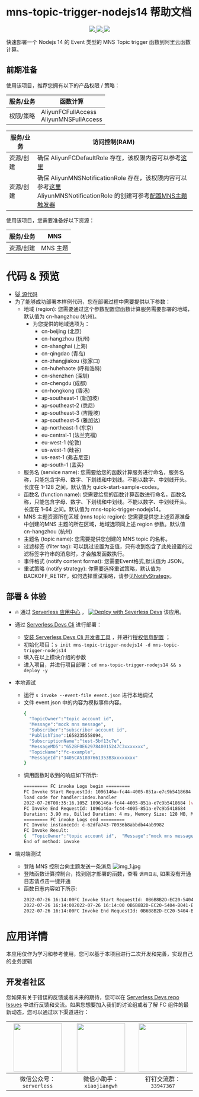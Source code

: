 # mns-topic-trigger-nodejs14 帮助文档

<p align="center" class="flex justify-center">
    <a href="https://www.serverless-devs.com" class="ml-1">
    <img src="http://editor.devsapp.cn/icon?package=mns-topic-trigger-nodejs14&type=packageType">
  </a>
  <a href="http://www.devsapp.cn/details.html?name=mns-topic-trigger-nodejs14" class="ml-1">
    <img src="http://editor.devsapp.cn/icon?package=mns-topic-trigger-nodejs14&type=packageVersion">
  </a>
  <a href="http://www.devsapp.cn/details.html?name=mns-topic-trigger-nodejs14" class="ml-1">
    <img src="http://editor.devsapp.cn/icon?package=mns-topic-trigger-nodejs14&type=packageDownload">
  </a>
</p>

<description>

快速部署一个 Nodejs 14 的 Event 类型的 MNS Topic trigger 函数到阿里云函数计算。

</description>

## 前期准备
使用该项目，推荐您拥有以下的产品权限 / 策略：

| 服务/业务 | 函数计算 |     
| --- |  --- |   
| 权限/策略 | AliyunFCFullAccess <br> AliyunMNSFullAccess |

| 服务/业务 | 访问控制(RAM) |     
| --- |  --- |   
| 资源/创建 | 确保 AliyunFCDefaultRole 存在，该权限内容可以参考[这里](https://help.aliyun.com/document_detail/181589.html) |
| 资源/创建 | 确保 AliyunMNSNotificationRole 存在，该权限内容可以参考[这里](https://github.com/devsapp/fc/blob/main/docs/zh/yaml/triggers.md#%E8%A7%A6%E5%8F%91%E5%99%A8%E8%A7%92%E8%89%B2%E6%9D%83%E9%99%90-2)<br> AliyunMNSNotificationRole 的创建可参考[配置MNS主题触发器](https://help.aliyun.com/document_detail/164204.html) |

使用该项目，您需要准备好以下资源：

| 服务/业务 | MNS |     
| --- |  --- |   
| 资源/创建 | MNS 主题 |  

<codepre id="codepre">

# 代码 & 预览

- [ :smiley_cat:  源代码](https://github.com/devsapp/start-fc/blob/main/event-function/mns-topic-trigger-nodejs14)
- 为了能够成功部署本样例代码，您在部署过程中需要提供以下参数：
    - 地域 (region): 您需要通过这个参数配置您函数计算服务需要部署的地域，默认值为 cn-hangzhou (杭州)。
      - 为您提供的地域选项为：
        - cn-beijing (北京)
        - cn-hangzhou (杭州)
        - cn-shanghai (上海)
        - cn-qingdao (青岛)
        - cn-zhangjiakou (张家口)
        - cn-huhehaote (呼和浩特)
        - cn-shenzhen (深圳)
        - cn-chengdu (成都)
        - cn-hongkong (香港)
        - ap-southeast-1 (新加坡)
        - ap-southeast-2 (悉尼)
        - ap-southeast-3 (吉隆坡)
        - ap-southeast-5 (雅加达)
        - ap-northeast-1 (东京)
        - eu-central-1 (法兰克福)
        - eu-west-1 (伦敦)
        - us-west-1 (硅谷)
        - us-east-1 (弗吉尼亚)
        - ap-south-1 (孟买)
    - 服务名 (service name): 您需要给您的函数计算服务进行命名，服务名称，只能包含字母、数字、下划线和中划线。不能以数字、中划线开头。长度在 1-128 之间，默认值为 quick-start-sample-codes。
    - 函数名 (function name): 您需要给您的函数计算函数进行命名，函数名称，只能包含字母、数字、下划线和中划线。不能以数字、中划线开头。长度在 1-64 之间。默认值为 mns-topic-trigger-nodejs14。
    - MNS 主题资源所在区域 (mns topic region): 您需要提供您上述资源准备中创建的MNS 主题的所在区域，地域选项同上述 region 参数。默认值 cn-hangzhou (杭州)
    - 主题名 (topic name): 您需要提供您创建的 MNS topic 的名称。
    - 过滤标签 (filter tag): 可以跳过设置为空值，只有收到包含了此处设置的过滤标签字符串的消息时，才会触发函数执行。
    - 事件格式 (notify content format): 您需要Event格式,默认值为 JSON。
    - 重试策略 (notify strategy): 你需要选择重试策略，默认值为BACKOFF_RETRY，如何选择重试策略，请参见[NotifyStrategy](https://help.aliyun.com/document_detail/27481.htm?spm=a2c4g.11186623.0.0.27bd22354xlGLu#concept-2028914)。

</codepre>

<deploy>

## 部署 & 体验

<appcenter>

-  :fire:  通过 [Serverless 应用中心](https://fcnext.console.aliyun.com/applications/create?template=mns-topic-trigger-nodejs14) ，
[![Deploy with Severless Devs](https://img.alicdn.com/imgextra/i1/O1CN01w5RFbX1v45s8TIXPz_!!6000000006118-55-tps-95-28.svg)](https://fcnext.console.aliyun.com/applications/create?template=mns-topic-trigger-nodejs14)  该应用。 

</appcenter>

- 通过 [Serverless Devs Cli](https://www.serverless-devs.com/serverless-devs/install) 进行部署：
    - [安装 Serverless Devs Cli 开发者工具](https://www.serverless-devs.com/serverless-devs/install) ，并进行[授权信息配置](https://www.serverless-devs.com/fc/config) ；
    - 初始化项目：`s init mns-topic-trigger-nodejs14 -d mns-topic-trigger-nodejs14` 
    - 填入在以上模块介绍的参数
    - 进入项目，并进行项目部署：`cd mns-topic-trigger-nodejs14 && s deploy -y`
  
- 本地调试
  - 运行 `s invoke --event-file event.json` 进行本地调试
  - 文件 event.json 中的内容为模拟事件内容。
    ```bash
    {
      "TopicOwner":"topic account id",
      "Message":"mock mns message",
      "Subscriber":"subscriber account id",
      "PublishTime":1658235558094,
      "SubscriptionName":"test-5bf13c7e",
      "MessageMD5":"652BF0E6297840015247C3xxxxxxx",
      "TopicName":"fc-example",
      "MessageId":"3405CA51807661353B3xxxxxxxx"
    }
    ```
  - 调用函数时收到的响应如下所示:
    ```bash
    ========= FC invoke Logs begin =========
    FC Invoke Start RequestId: 1096146a-fc44-4005-851a-e7c9b5418684
    load code for handler:index.handler
    2022-07-26T08:35:16.105Z 1096146a-fc44-4005-851a-e7c9b5418684 [verbose] event: {  "TopicOwner":"topic account id",  "Message":"mock mns message",  "Subscriber":"subscriber account id",  "PublishTime":1658235558094,  "SubscriptionName":"test-5bf13c7e",  "MessageMD5":"652BF0E6297840015247C3xxxxxxx",  "TopicName":"fc-example",  "MessageId":"3405CA51807661353B3xxxxxxxx"}
    FC Invoke End RequestId: 1096146a-fc44-4005-851a-e7c9b5418684
    Duration: 3.90 ms, Billed Duration: 4 ms, Memory Size: 128 MB, Max Memory Used: 43.86 MB
    ========= FC invoke Logs end =========
    FC Invoke instanceId: c-62dfa743-70936b8abbdb44ab9982
    FC Invoke Result:
    {  "TopicOwner":"topic account id",  "Message":"mock mns message",  "Subscriber":"subscriber account id",  "PublishTime":1658235558094,  "SubscriptionName":"test-5bf13c7e",  "MessageMD5":"652BF0E6297840015247C3xxxxxxx",  "TopicName":"fc-example",  "MessageId":"3405CA51807661353B3xxxxxxxx"}
    End of method: invoke
      ```
- 端对端测试
  - 登陆 MNS 控制台向主题发送一条消息
  ![img_1.jpg](https://cdn.jsdelivr.net/gh/penghuima/ImageBed@master/img/blog_file/PicGo-Github-ImgBed20220802120215.jpg)
  - 登陆函数计算控制台，找到刚才部署的函数，查看 `调用日志`, 如果没有开通日志请点击一键开通
  - 函数日志内容如下所示:
    ```bash
    2022-07-26 16:14:00FC Invoke Start RequestId: 0B6B8B2D-EC20-5404-B041-E0F409F5****
    2022-07-26 16:14:002022-07-26 16:14:00 0B6B8B2D-EC20-5404-B041-E0F409F5**** [verbose] event: {"TopicOwner":"14319991xxxxxxxx","Message":"json meesage from MNS console","Subscriber":"14319991xxxxxxxx","PublishTime":1658823240383,"SubscriptionName":"trigger-8000id0i-2d5dxxxx","MessageMD5":"D2DE9F47F7987095172CF5956D85xxxx","TopicName":"fc-example","MessageId":"CC9C55A980767F857E18843AB6BExxxx"}
    2022-07-26 16:14:00FC Invoke End RequestId: 0B6B8B2D-EC20-5404-B041-E0F409F5****
    ```
</deploy>

<appdetail id="flushContent">

# 应用详情



本应用仅作为学习和参考使用，您可以基于本项目进行二次开发和完善，实现自己的业务逻辑



</appdetail>

<devgroup>

## 开发者社区

您如果有关于错误的反馈或者未来的期待，您可以在 [Serverless Devs repo Issues](https://github.com/serverless-devs/serverless-devs/issues) 中进行反馈和交流。如果您想要加入我们的讨论组或者了解 FC 组件的最新动态，您可以通过以下渠道进行：

<p align="center">

| <img src="https://serverless-article-picture.oss-cn-hangzhou.aliyuncs.com/1635407298906_20211028074819117230.png" width="130px" > | <img src="https://serverless-article-picture.oss-cn-hangzhou.aliyuncs.com/1635407044136_20211028074404326599.png" width="130px" > | <img src="https://serverless-article-picture.oss-cn-hangzhou.aliyuncs.com/1635407252200_20211028074732517533.png" width="130px" > |
|--- | --- | --- |
| <center>微信公众号：`serverless`</center> | <center>微信小助手：`xiaojiangwh`</center> | <center>钉钉交流群：`33947367`</center> | 

</p>

</devgroup>